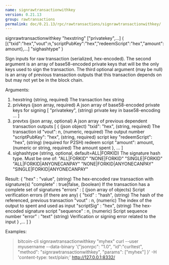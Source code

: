 ```yaml
---
name: signrawtransactionwithkey
version: 0.21.13
group: rawtransactions
permalink: doc/0.21.13/rpc/rawtransactions/signrawtransactionwithkey/
---
```


signrawtransactionwithkey "hexstring" ["privatekey",...] ( [{"txid":"hex","vout":n,"scriptPubKey":"hex","redeemScript":"hex","amount":amount},...] "sighashtype" )

Sign inputs for raw transaction (serialized, hex-encoded).
The second argument is an array of base58-encoded private
keys that will be the only keys used to sign the transaction.
The third optional argument (may be null) is an array of previous transaction outputs that
this transaction depends on but may not yet be in the block chain.

Arguments:
1. hexstring                       (string, required) The transaction hex string
2. privkeys                        (json array, required) A json array of base58-encoded private keys for signing
     [
       "privatekey",               (string) private key in base58-encoding
       ...
     ]
3. prevtxs                         (json array, optional) A json array of previous dependent transaction outputs
     [
       {                           (json object)
         "txid": "hex",            (string, required) The transaction id
         "vout": n,                (numeric, required) The output number
         "scriptPubKey": "hex",    (string, required) script key
         "redeemScript": "hex",    (string) (required for P2SH) redeem script
         "amount": amount,         (numeric or string, required) The amount spent
       },
       ...
     ]
4. sighashtype                     (string, optional, default=ALL|FORKID) The signature hash type. Must be one of:
                                   "ALL|FORKID"
                                   "NONE|FORKID"
                                   "SINGLE|FORKID"
                                   "ALL|FORKID|ANYONECANPAY"
                                   "NONE|FORKID|ANYONECANPAY"
                                   "SINGLE|FORKID|ANYONECANPAY"

Result:
{
  "hex" : "value",         (string) The hex-encoded raw transaction with signature(s)
  "complete" : true|false,   (boolean) If the transaction has a complete set of signatures
  "errors" : [               (json array of objects) Script verification errors (if there are any)
    {
      "txid" : "hash",     (string) The hash of the referenced, previous transaction
      "vout" : n,            (numeric) The index of the output to spent and used as input
      "scriptSig" : "hex", (string) The hex-encoded signature script
      "sequence" : n,        (numeric) Script sequence number
      "error" : "text"     (string) Verification or signing error related to the input
    }
    ,...
  ]
}

Examples:
> bitcoin-cli signrawtransactionwithkey "myhex"
> curl --user myusername --data-binary '{"jsonrpc": "1.0", "id":"curltest", "method": "signrawtransactionwithkey", "params": ["myhex"] }' -H 'content-type: text/plain;' http://127.0.0.1:8332/


